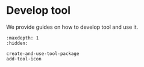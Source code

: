 # Develop tool
We provide guides on how to develop tool and use it.

```{toctree}
:maxdepth: 1
:hidden:

create-and-use-tool-package
add-tool-icon
```